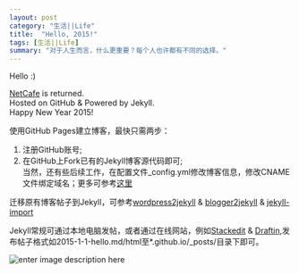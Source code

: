 ```yaml
---
layout: post
category: "生活||Life"
title:  "Hello, 2015!"
tags: [生活||Life]
summary: "对于人生而言，什么更重要？每个人也许都有不同的选择。"
---
```


Hello  :)

[NetCafe](http://blog.pop925.net) is returned.   
Hosted on GitHub & Powered by Jekyll.   
Happy New Year 2015!

使用GitHub Pages建立博客，最快只需两步：   
1. 注册GitHub账号;   
2. 在GitHub上Fork已有的Jekyll博客源代码即可;   
当然，还有些后续工作，在配置文件_config.yml修改博客信息，修改CNAME文件绑定域名；更多可参考[这里](http://beiyuu.com/github-pages/)   

迁移原有博客帖子到Jekyll，可参考[wordpress2jekyll](https://github.com/benbalter/wordpress-to-jekyll-exporter) & [blogger2jekyll](https://github.com/kcargile/blogger2jekyll) & [jekyll-import](https://github.com/jekyll/jekyll-import)   

Jekyll常规可通过本地电脑发帖，或者通过在线网站，例如[Stackedit](https://stackedit.io/editor) & [Draftin](https://draftin.com),发布帖子格式如2015-1-1-hello.md/html至*.github.io/_posts/目录下即可。   

![enter image description here](https://lh5.googleusercontent.com/AqYaEsEXGMHqTiunHAVe3AjKa73CiOM4lGLs3OFncJY=s200 "IMG_4125.JPG")
